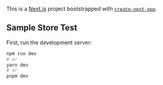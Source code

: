 This is a [Next.js](https://nextjs.org/) project bootstrapped with [`create-next-app`](https://github.com/vercel/next.js/tree/canary/packages/create-next-app).

## Sample Store Test

First, run the development server:

```bash
npm run dev
# or
yarn dev
# or
pnpm dev
```

